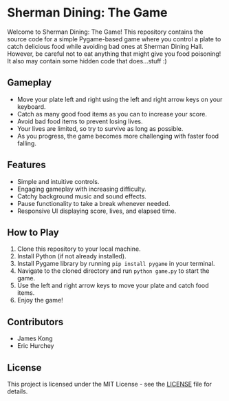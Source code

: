 # Sherman Dining: The Game

Welcome to Sherman Dining: The Game! This repository contains the source code for a simple Pygame-based game where you control a plate to catch delicious food while avoiding bad ones at Sherman Dining Hall. However, be careful not to eat anything that might give you food poisoning! It also may contain some hidden code that does...stuff :)

## Gameplay

- Move your plate left and right using the left and right arrow keys on your keyboard.
- Catch as many good food items as you can to increase your score.
- Avoid bad food items to prevent losing lives.
- Your lives are limited, so try to survive as long as possible.
- As you progress, the game becomes more challenging with faster food falling.

## Features

- Simple and intuitive controls.
- Engaging gameplay with increasing difficulty.
- Catchy background music and sound effects.
- Pause functionality to take a break whenever needed.
- Responsive UI displaying score, lives, and elapsed time.

## How to Play

1. Clone this repository to your local machine.
2. Install Python (if not already installed).
3. Install Pygame library by running `pip install pygame` in your terminal.
4. Navigate to the cloned directory and run `python game.py` to start the game.
5. Use the left and right arrow keys to move your plate and catch food items.
6. Enjoy the game!

## Contributors

- James Kong
- Eric Hurchey

## License

This project is licensed under the MIT License - see the [LICENSE](LICENSE) file for details.
